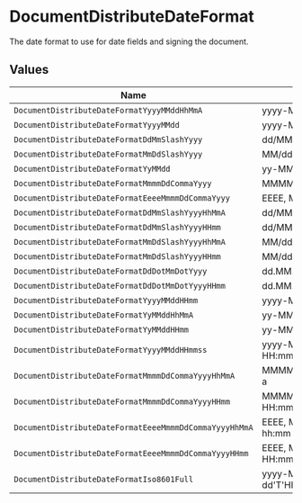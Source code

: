 # DocumentDistributeDateFormat

The date format to use for date fields and signing the document.


## Values

| Name                                                   | Value                                                  |
| ------------------------------------------------------ | ------------------------------------------------------ |
| `DocumentDistributeDateFormatYyyyMMddHhMmA`            | yyyy-MM-dd hh:mm a                                     |
| `DocumentDistributeDateFormatYyyyMMdd`                 | yyyy-MM-dd                                             |
| `DocumentDistributeDateFormatDdMmSlashYyyy`            | dd/MM/yyyy                                             |
| `DocumentDistributeDateFormatMmDdSlashYyyy`            | MM/dd/yyyy                                             |
| `DocumentDistributeDateFormatYyMMdd`                   | yy-MM-dd                                               |
| `DocumentDistributeDateFormatMmmmDdCommaYyyy`          | MMMM dd, yyyy                                          |
| `DocumentDistributeDateFormatEeeeMmmmDdCommaYyyy`      | EEEE, MMMM dd, yyyy                                    |
| `DocumentDistributeDateFormatDdMmSlashYyyyHhMmA`       | dd/MM/yyyy hh:mm a                                     |
| `DocumentDistributeDateFormatDdMmSlashYyyyHHmm`        | dd/MM/yyyy HH:mm                                       |
| `DocumentDistributeDateFormatMmDdSlashYyyyHhMmA`       | MM/dd/yyyy hh:mm a                                     |
| `DocumentDistributeDateFormatMmDdSlashYyyyHHmm`        | MM/dd/yyyy HH:mm                                       |
| `DocumentDistributeDateFormatDdDotMmDotYyyy`           | dd.MM.yyyy                                             |
| `DocumentDistributeDateFormatDdDotMmDotYyyyHHmm`       | dd.MM.yyyy HH:mm                                       |
| `DocumentDistributeDateFormatYyyyMMddHHmm`             | yyyy-MM-dd HH:mm                                       |
| `DocumentDistributeDateFormatYyMMddHhMmA`              | yy-MM-dd hh:mm a                                       |
| `DocumentDistributeDateFormatYyMMddHHmm`               | yy-MM-dd HH:mm                                         |
| `DocumentDistributeDateFormatYyyyMMddHHmmss`           | yyyy-MM-dd HH:mm:ss                                    |
| `DocumentDistributeDateFormatMmmmDdCommaYyyyHhMmA`     | MMMM dd, yyyy hh:mm a                                  |
| `DocumentDistributeDateFormatMmmmDdCommaYyyyHHmm`      | MMMM dd, yyyy HH:mm                                    |
| `DocumentDistributeDateFormatEeeeMmmmDdCommaYyyyHhMmA` | EEEE, MMMM dd, yyyy hh:mm a                            |
| `DocumentDistributeDateFormatEeeeMmmmDdCommaYyyyHHmm`  | EEEE, MMMM dd, yyyy HH:mm                              |
| `DocumentDistributeDateFormatIso8601Full`              | yyyy-MM-dd'T'HH:mm:ss.SSSXXX                           |
